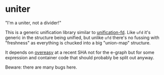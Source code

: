 # uniter

"I'm a uniter, not a divider!"

This is a generic unification library similar to [unification-fd](https://hackage.haskell.org/package/unification-fd).
Like `ufd` it's generic in the structure being unified, but unlike `ufd` there's no fussing with "freshness"
as everything is chucked into a big "union-map" structure.

It depends on [overeasy](https://github.com/ejconlon/overeasy) at a recent SHA not for the e-graph but for some expression and container code that should probably be split out anyway.

Beware: there are many bugs here.

